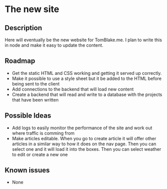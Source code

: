 # The new site

## Description

Here will eventually be the new website for TomBlake.me. I plan to write this in node and make it easy to update the content.

## Roadmap

- Get the static HTML and CSS working and getting it served up correctly.
- Make it possible to use a style sheet but it be added to the HTML before being sent to the client
- Add connections to the backend that will load new content
- Create a backend that will read and write to a database with the projects that have been written

## Possible Ideas

- Add logs to easily monitor the performance of the site and work out where traffic is comming from
- Make articles editable. When you go to create article it will offer other articles in a similar way to how it does on the nav page. Then you can select one and it will load it into the boxes. Then you can select weather to edit or create a new one

## Known issues

- None
